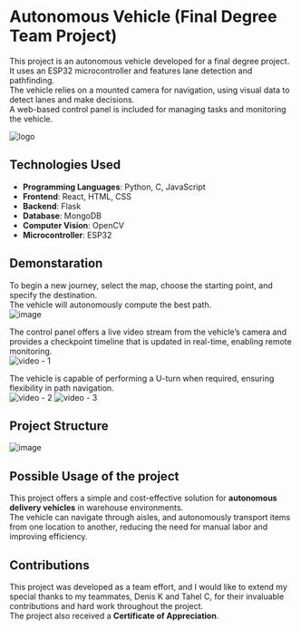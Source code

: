 # Autonomous Vehicle (Final Degree Team Project)

This project is an autonomous vehicle developed for a final degree project. <br>
It uses an ESP32 microcontroller and features lane detection and pathfinding. <br>
The vehicle relies on a mounted camera for navigation, using visual data to detect lanes and make decisions. <br>
A web-based control panel is included for managing tasks and monitoring the vehicle.

![logo](https://github.com/user-attachments/assets/d5374bf2-8f60-4fb1-b938-4687c6e60215)

## Technologies Used

- **Programming Languages**: Python, C, JavaScript
- **Frontend**: React, HTML, CSS
- **Backend**: Flask
- **Database**: MongoDB
- **Computer Vision**: OpenCV
- **Microcontroller**: ESP32

## Demonstaration
To begin a new journey, select the map, choose the starting point, and specify the destination. <BR>The vehicle will autonomously compute the best path. <BR>
![image](https://github.com/user-attachments/assets/afb66d31-8f31-4582-8f7f-907aa02160ae) <BR>


The control panel offers a live video stream from the vehicle’s camera and provides a checkpoint timeline that is updated in real-time, enabling remote monitoring.  <BR>
![video - 1](https://github.com/user-attachments/assets/e4c00415-b883-4ac6-ae99-7cf6ce9adddd)


The vehicle is capable of performing a U-turn when required, ensuring flexibility in path navigation. <br>
![video - 2](https://github.com/user-attachments/assets/27209457-6a64-4b98-b586-bfa349468490)
![video - 3](https://github.com/user-attachments/assets/aabfbb8a-6bde-42dd-8e70-7a64bdccea31)

## Project Structure
![image](https://github.com/user-attachments/assets/3079982f-db20-4ae0-a0f1-c26196145e92)

## Possible Usage of the project
This project offers a simple and cost-effective solution for **autonomous delivery vehicles** in warehouse environments. <BR>
The vehicle can navigate through aisles, and autonomously transport items from one location to another, reducing the need for manual labor and improving efficiency.



## Contributions
This project was developed as a team effort, and I would like to extend my special thanks to my teammates, Denis K and Tahel C, for their invaluable contributions and hard work throughout the project.
<BR>
The project also received a **Certificate of Appreciation**.
